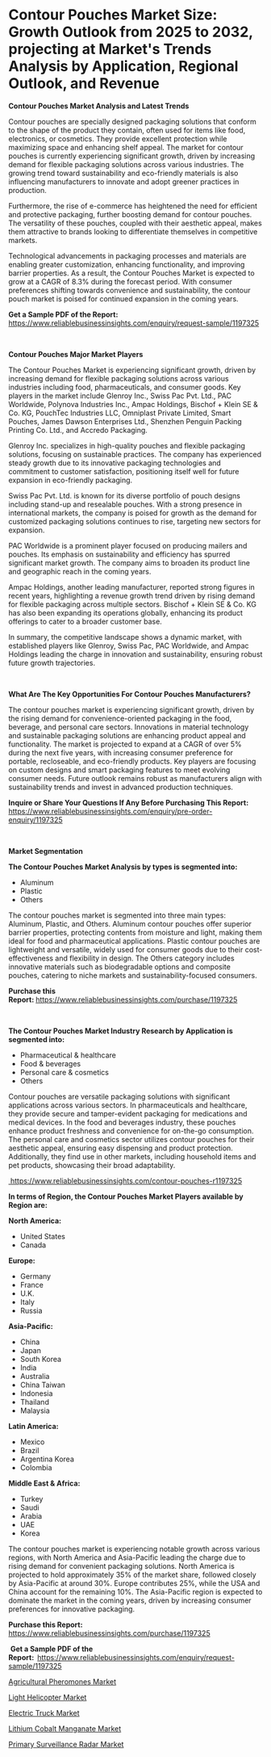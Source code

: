 <p><h1>Contour Pouches Market Size: Growth Outlook from 2025 to 2032, projecting at Market's Trends Analysis by Application, Regional Outlook, and Revenue</h1></p><p><strong>Contour Pouches Market Analysis and Latest Trends</strong></p>
<p><p>Contour pouches are specially designed packaging solutions that conform to the shape of the product they contain, often used for items like food, electronics, or cosmetics. They provide excellent protection while maximizing space and enhancing shelf appeal. The market for contour pouches is currently experiencing significant growth, driven by increasing demand for flexible packaging solutions across various industries. The growing trend toward sustainability and eco-friendly materials is also influencing manufacturers to innovate and adopt greener practices in production.</p><p>Furthermore, the rise of e-commerce has heightened the need for efficient and protective packaging, further boosting demand for contour pouches. The versatility of these pouches, coupled with their aesthetic appeal, makes them attractive to brands looking to differentiate themselves in competitive markets.</p><p>Technological advancements in packaging processes and materials are enabling greater customization, enhancing functionality, and improving barrier properties. As a result, the Contour Pouches Market is expected to grow at a CAGR of 8.3% during the forecast period. With consumer preferences shifting towards convenience and sustainability, the contour pouch market is poised for continued expansion in the coming years.</p></p>
<p><strong>Get a Sample PDF of the Report:&nbsp;</strong> <a href="https://www.reliablebusinessinsights.com/enquiry/request-sample/1197325?utm_campaign=2127&utm_medium=2&utm_source=Github&utm_content=ia&utm_term=03022025&utm_id=contour-pouches">https://www.reliablebusinessinsights.com/enquiry/request-sample/1197325</a></p>
<p>&nbsp;</p>
<p><strong>Contour Pouches Major Market Players</strong></p>
<p><p>The Contour Pouches Market is experiencing significant growth, driven by increasing demand for flexible packaging solutions across various industries including food, pharmaceuticals, and consumer goods. Key players in the market include Glenroy Inc., Swiss Pac Pvt. Ltd., PAC Worldwide, Polynova Industries Inc., Ampac Holdings, Bischof + Klein SE & Co. KG, PouchTec Industries LLC, Omniplast Private Limited, Smart Pouches, James Dawson Enterprises Ltd., Shenzhen Penguin Packing Printing Co. Ltd., and Accredo Packaging.</p><p>Glenroy Inc. specializes in high-quality pouches and flexible packaging solutions, focusing on sustainable practices. The company has experienced steady growth due to its innovative packaging technologies and commitment to customer satisfaction, positioning itself well for future expansion in eco-friendly packaging.</p><p>Swiss Pac Pvt. Ltd. is known for its diverse portfolio of pouch designs including stand-up and resealable pouches. With a strong presence in international markets, the company is poised for growth as the demand for customized packaging solutions continues to rise, targeting new sectors for expansion.</p><p>PAC Worldwide is a prominent player focused on producing mailers and pouches. Its emphasis on sustainability and efficiency has spurred significant market growth. The company aims to broaden its product line and geographic reach in the coming years.</p><p>Ampac Holdings, another leading manufacturer, reported strong figures in recent years, highlighting a revenue growth trend driven by rising demand for flexible packaging across multiple sectors. Bischof + Klein SE & Co. KG has also been expanding its operations globally, enhancing its product offerings to cater to a broader customer base.</p><p>In summary, the competitive landscape shows a dynamic market, with established players like Glenroy, Swiss Pac, PAC Worldwide, and Ampac Holdings leading the charge in innovation and sustainability, ensuring robust future growth trajectories.</p></p>
<p>&nbsp;</p>
<p><strong>What Are The Key Opportunities For Contour Pouches Manufacturers?</strong></p>
<p><p>The contour pouches market is experiencing significant growth, driven by the rising demand for convenience-oriented packaging in the food, beverage, and personal care sectors. Innovations in material technology and sustainable packaging solutions are enhancing product appeal and functionality. The market is projected to expand at a CAGR of over 5% during the next five years, with increasing consumer preference for portable, recloseable, and eco-friendly products. Key players are focusing on custom designs and smart packaging features to meet evolving consumer needs. Future outlook remains robust as manufacturers align with sustainability trends and invest in advanced production techniques.</p></p>
<p><strong>Inquire or Share Your Questions If Any Before Purchasing This Report:</strong> <a href="https://www.reliablebusinessinsights.com/enquiry/pre-order-enquiry/1197325?utm_campaign=2127&utm_medium=2&utm_source=Github&utm_content=ia&utm_term=03022025&utm_id=contour-pouches">https://www.reliablebusinessinsights.com/enquiry/pre-order-enquiry/1197325</a></p>
<p>&nbsp;</p>
<p><strong>Market Segmentation</strong></p>
<p><strong>The Contour Pouches Market Analysis by types is segmented into:</strong></p>
<p><ul><li>Aluminum</li><li>Plastic</li><li>Others</li></ul></p>
<p><p>The contour pouches market is segmented into three main types: Aluminum, Plastic, and Others. Aluminum contour pouches offer superior barrier properties, protecting contents from moisture and light, making them ideal for food and pharmaceutical applications. Plastic contour pouches are lightweight and versatile, widely used for consumer goods due to their cost-effectiveness and flexibility in design. The Others category includes innovative materials such as biodegradable options and composite pouches, catering to niche markets and sustainability-focused consumers.</p></p>
<p><strong>Purchase this Report:&nbsp;</strong><a href="https://www.reliablebusinessinsights.com/purchase/1197325?utm_campaign=2127&utm_medium=2&utm_source=Github&utm_content=ia&utm_term=03022025&utm_id=contour-pouches">https://www.reliablebusinessinsights.com/purchase/1197325</a></p>
<p>&nbsp;</p>
<p><strong>The Contour Pouches Market Industry Research by Application is segmented into:</strong></p>
<p><ul><li>Pharmaceutical & healthcare</li><li>Food & beverages</li><li>Personal care & cosmetics</li><li>Others</li></ul></p>
<p><p>Contour pouches are versatile packaging solutions with significant applications across various sectors. In pharmaceuticals and healthcare, they provide secure and tamper-evident packaging for medications and medical devices. In the food and beverages industry, these pouches enhance product freshness and convenience for on-the-go consumption. The personal care and cosmetics sector utilizes contour pouches for their aesthetic appeal, ensuring easy dispensing and product protection. Additionally, they find use in other markets, including household items and pet products, showcasing their broad adaptability.</p></p>
<p><a href="https://www.reliablebusinessinsights.com/contour-pouches-r1197325?utm_campaign=2127&utm_medium=2&utm_source=Github&utm_content=ia&utm_term=03022025&utm_id=contour-pouches">&nbsp;https://www.reliablebusinessinsights.com/contour-pouches-r1197325</a></p>
<p><strong>In terms of Region, the Contour Pouches Market Players available by Region are:</strong></p>
<p>
    <p> <strong> North America: </strong>
        <ul>
            <li>United States</li>
            <li>Canada</li>
        </ul>
        </p> 
    <p> <strong> Europe: </strong>
        <ul>
            <li>Germany</li>
            <li>France</li>
            <li>U.K.</li>
            <li>Italy</li>
            <li>Russia</li>
        </ul>
        </p> 
    <p> <strong> Asia-Pacific: </strong>
        <ul>
            <li>China</li>
            <li>Japan</li>
            <li>South Korea</li>
            <li>India</li>
            <li>Australia</li>
            <li>China Taiwan</li>
            <li>Indonesia</li>
            <li>Thailand</li>
            <li>Malaysia</li>
        </ul>
        </p> 
    <p> <strong> Latin America: </strong>
        <ul>
            <li>Mexico</li>
            <li>Brazil</li>
            <li>Argentina Korea</li>
            <li>Colombia</li>
        </ul>
        </p> 
    <p> <strong> Middle East & Africa: </strong>
        <ul>
            <li>Turkey</li>
            <li>Saudi</li>
            <li>Arabia</li>
            <li>UAE</li>
            <li>Korea</li>
        </ul>
    </p>
    </p>
<p><p>The contour pouches market is experiencing notable growth across various regions, with North America and Asia-Pacific leading the charge due to rising demand for convenient packaging solutions. North America is projected to hold approximately 35% of the market share, followed closely by Asia-Pacific at around 30%. Europe contributes 25%, while the USA and China account for the remaining 10%. The Asia-Pacific region is expected to dominate the market in the coming years, driven by increasing consumer preferences for innovative packaging.</p></p>
<p><strong>Purchase this Report: </strong><a href="https://www.reliablebusinessinsights.com/purchase/1197325?utm_campaign=2127&utm_medium=2&utm_source=Github&utm_content=ia&utm_term=03022025&utm_id=contour-pouches">https://www.reliablebusinessinsights.com/purchase/1197325</a></p>
<p>&nbsp;<strong>Get a Sample PDF of the Report:&nbsp;&nbsp;</strong><a href="https://www.reliablebusinessinsights.com/enquiry/request-sample/1197325?utm_campaign=2127&utm_medium=2&utm_source=Github&utm_content=ia&utm_term=03022025&utm_id=contour-pouches">https://www.reliablebusinessinsights.com/enquiry/request-sample/1197325</a></p>
<p><strong></strong></p>
<p><p><a href="https://www.linkedin.com/pulse/based-recent-market-research-agricultural-pheromones-set-experience-ogd5e?utm_campaign=2127&utm_medium=2&utm_source=Github&utm_content=ia&utm_term=03022025&utm_id=contour-pouches">Agricultural Pheromones Market</a></p><p><a href="https://www.linkedin.com/pulse/surfing-light-helicopter-wave-riding-market-currents-2032-b6jke?utm_campaign=2127&utm_medium=2&utm_source=Github&utm_content=ia&utm_term=03022025&utm_id=contour-pouches">Light Helicopter Market</a></p><p><a href="https://www.linkedin.com/pulse/precise-information-electric-truck-market-size-share-volume-sghke?utm_campaign=2127&utm_medium=2&utm_source=Github&utm_content=ia&utm_term=03022025&utm_id=contour-pouches">Electric Truck Market</a></p><p><a href="https://github.com/seanmcma708/Market-Research-Report-List-1/blob/main/lithium-cobalt-manganate-market.md?utm_campaign=2127&utm_medium=2&utm_source=Github&utm_content=ia&utm_term=03022025&utm_id=contour-pouches">Lithium Cobalt Manganate Market</a></p><p><a href="https://www.linkedin.com/pulse/investing-primary-surveillance-radar-market-trends-leading-infre?utm_campaign=2127&utm_medium=2&utm_source=Github&utm_content=ia&utm_term=03022025&utm_id=contour-pouches">Primary Surveillance Radar Market</a></p></p>